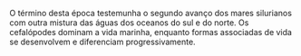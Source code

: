 ﻿O término desta época testemunha o segundo avanço dos mares silurianos com outra mistura das águas dos oceanos do sul e do norte. Os cefalópodes dominam a vida marinha, enquanto formas associadas de vida se desenvolvem e diferenciam progressivamente.